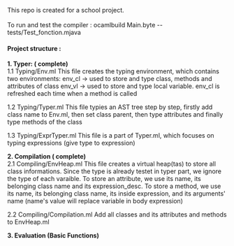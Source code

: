 This repo is created for a school project.</br>
</br>
To run and test the compiler :  ocamlbuild Main.byte -- tests/Test_fonction.mjava</br>

<h4>Project structure : </h4>
<strong>1. Typer: ( complete)</strong></br>
1.1  Typing/Env.ml
This file creates the typing environment, which contains two environments: 
env_cl ->  used to store and type class, methods and attributes of class
env_vl -> used to store and type local variable. env_cl is refreshed each time when a method is called

1.2  Typing/Typer.ml
This file typies an AST tree step by step, firstly add class name to Env.ml, then 
set class parent, then type attributes and finally type methods of the class

1.3 Typing/ExprTyper.ml
This file is a part of Typer.ml, which focuses on typing expressions (give type to expression)

<strong>2. Compilation ( complete)</strong></br>
2.1 Compiling/EnvHeap.ml
This file creates a virtual heap(tas) to store all class informations. Since the type is already testet in typer part,
we ignore the type of each varaible. 
To store an attribute, we use its name, its belonging class name and its expression_desc.
To store a method, we use its name, its belonging class name, its inside expression, 
and its arguments' name (name's value will replace variable in body expression) 

2.2 Compiling/Compilation.ml
Add all classes and its attributes and methods to EnvHeap.ml

  
<strong>3. Evaluation (Basic Functions)</strong>
  


